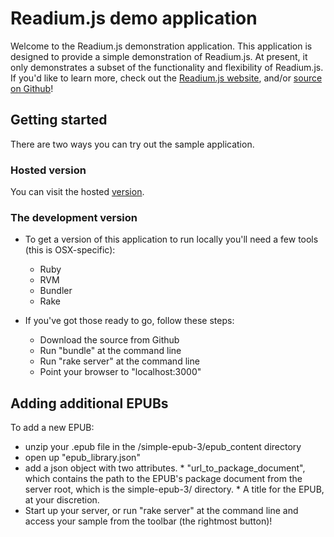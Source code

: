 # Readium.js demo application
Welcome to the Readium.js demonstration application. This application is designed to provide a simple demonstration of Readium.js. At present, it only demonstrates a subset of the functionality and flexibility of Readium.js. If you'd like to learn more, check out the [Readium.js website](http://readium.github.io/Readium-Web-Components/), and/or [source on Github](https://github.com/readium/Readium-Web-Components)!

## Getting started
There are two ways you can try out the sample application. 

### Hosted version
You can visit the hosted [version](http://readium.github.io/readium-viewer-demo1).

### The development version
* To get a version of this application to run locally you'll need a few tools (this is OSX-specific): 
    * Ruby
    * RVM
    * Bundler
    * Rake

* If you've got those ready to go, follow these steps:
    * Download the source from Github
    * Run "bundle" at the command line
    * Run "rake server" at the command line
    * Point your browser to "localhost:3000"

## Adding additional EPUBs

To add a new EPUB: 
   * unzip your .epub file in the /simple-epub-3/epub_content directory
   * open up "epub_library.json"
   * add a json object with two attributes. 
    * "url_to_package_document", which contains the path to the EPUB's package document
           from the server root, which is the simple-epub-3/ directory. 
    * A title for the EPUB, at your
           discretion. 
   * Start up your server, or run "rake server" at the command line and access your sample from the toolbar (the rightmost button)!